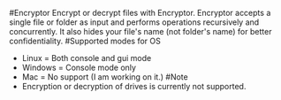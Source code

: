 #Encryptor
Encrypt or decrypt files with Encryptor.
Encryptor accepts a single file or folder as input and performs operations recursively and concurrently.
It also hides your file's name (not folder's name) for better confidentiality.
#Supported modes for OS
* Linux   = Both console and gui mode
* Windows = Console mode only
* Mac     = No support (I am working on it.)
#Note
* Encryption or decryption of drives is currently not supported.
